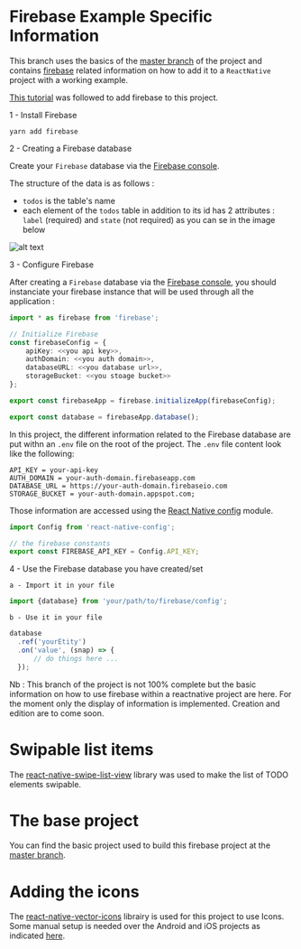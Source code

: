 # Firebase Example Specific Information

This branch uses the basics of the [master branch] of the project and contains [firebase](https://firebase.google.com/) related information on how to add it to a `ReactNative` project with a working example.

[This tutorial](https://firebase.googleblog.com/2016/01/the-beginners-guide-to-react-native-and_84.html) was followed to add firebase to this project.

1 - Install Firebase

```` yarn
yarn add firebase
````

2 - Creating a Firebase database

Create your `Firebase` database via the [Firebase console](https://console.firebase.google.com).

The structure of the data is as follows : 

* `todos` is the table's name
* each element of the `todos` table in addition to its id has 2 attributes : `label` (required) and `state` (not required) as you can se in the image below

![alt text](https://res.cloudinary.com/dytqwkbym/image/upload/v1503847129/rntutorial-firabase-database-example.png "firebase database screenshot")

3 - Configure Firebase

After creating a `Firebase` database via the [Firebase console](https://console.firebase.google.com), you should instanciate your firebase instance that will be used through all the application :

```` typescript
import * as firebase from 'firebase';

// Initialize Firebase
const firebaseConfig = {
    apiKey: <<you api key>>,
    authDomain: <<you auth domain>>,
    databaseURL: <<you database url>>,
    storageBucket: <<you stoage bucket>>
};

export const firebaseApp = firebase.initializeApp(firebaseConfig);

export const database = firebaseApp.database();
````

In this project, the different information related to the Firebase database are put withn an `.env` file on the root of the project. The `.env` file content look like the following: 

```` text
API_KEY = your-api-key
AUTH_DOMAIN = your-auth-domain.firebaseapp.com
DATABASE_URL = https://your-auth-domain.firebaseio.com
STORAGE_BUCKET = your-auth-domain.appspot.com;
````

Those information are accessed using the [React Native config](https://github.com/luggit/react-native-config) module.

```` typescript
import Config from 'react-native-config';

// the firebase constants
export const FIREBASE_API_KEY = Config.API_KEY;
````

4 - Use the Firebase database you have created/set

    a - Import it in your file

```` typescript
import {database} from 'your/path/to/firebase/config';
````

    b - Use it in your file

```` typescript
database
  .ref('yourEtity')
  .on('value', (snap) => {
      // do things here ...
  });
````

Nb : This branch of the project is not 100% complete but the basic information on how to use firebase within a reactnative project are here. For the moment only the display of information is implemented. Creation and edition are to come soon. 

# Swipable list items
The [react-native-swipe-list-view](https://github.com/jemise111/react-native-swipe-list-view) library was used to make the list of TODO elements swipable.

# The base project
You can find the basic project used to build this firebase project at the [master branch].

# Adding the icons

The [react-native-vector-icons](https://github.com/oblador/react-native-vector-icons) librairy is used for this project to use Icons. Some manual setup is needed over the Android and iOS projects as indicated [here](https://github.com/oblador/react-native-vector-icons).


[master branch]: https://github.com/haythem-ouederni/reactnative-typescript-boilerplates/tree/master